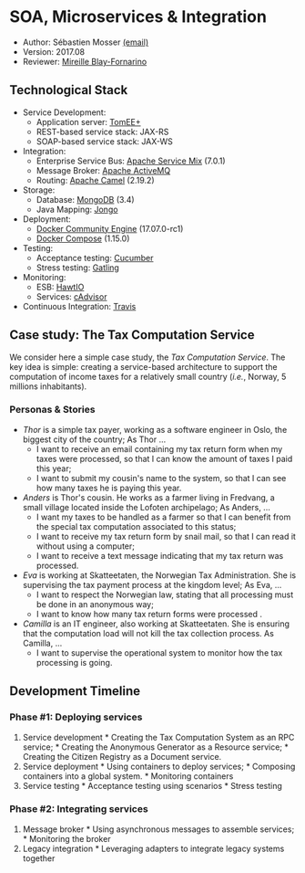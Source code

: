 # SOA, Microservices & Integration

  * Author: Sébastien Mosser [(email)](mosser@i3s.unice.fr)
  * Version: 2017.08 
  * Reviewer: [Mireille Blay-Fornarino](blay@i3s.unice.fr)

## Technological Stack

  * Service Development: 
    * Application server: [TomEE+](http://openejb.apache.org/apache-tomee.html)
    * REST-based service stack: JAX-RS
    * SOAP-based service stack: JAX-WS
  * Integration: 
    * Enterprise Service Bus: [Apache Service Mix](http://servicemix.apache.org/) (7.0.1)
    * Message Broker: [Apache ActiveMQ](http://activemq.apache.org/)
    * Routing: [Apache Camel](http://camel.apache.org/) (2.19.2)
  * Storage: 
    * Database: [MongoDB](https://www.mongodb.com) (3.4)
    * Java Mapping: [Jongo](http://jongo.org/)
  * Deployment: 
    * [Docker Community Engine](https://www.docker.com/community-edition) (17.07.0-rc1)
    * [Docker Compose](https://docs.docker.com/compose/) (1.15.0)
  * Testing:
    * Acceptance testing: [Cucumber](https://cucumber.io/) 
    * Stress testing: [Gatling](http://gatling.io/)
  * Monitoring:
    * ESB: [HawtIO](http://hawt.io/)
    * Services: [cAdvisor](https://github.com/google/cadvisor)  
  * Continuous Integration: [Travis](https://travis-ci.org/)  

## Case study: The Tax Computation Service

We consider here a simple case study, the _Tax Computation Service_. The key idea is simple: creating a service-based architecture to support the computation of income taxes for a relatively small country (_i.e._, Norway, 5 millions inhabitants).

### Personas & Stories

  * _Thor_ is a simple tax payer, working as a software engineer in Oslo, the biggest city of the country; As Thor ...
    * I want to receive an email containing my tax return form when my taxes were processed, so that I can know the amount of taxes I paid this year;
    * I want to submit my cousin's name to the system, so that I can see how many taxes he is paying this year.
  * _Anders_ is Thor's cousin. He works as a farmer living in Fredvang, a small village located inside the Lofoten archipelago; As Anders, ...
    * I want my taxes to be handled as a farmer so that I can benefit from the special tax computation associated to this status;
    * I want to receive my tax return form by snail mail, so that I can read it without using a computer;
    * I want to receive a text message  indicating that my tax return was processed. 
  * _Eva_ is working at Skatteetaten, the Norwegian Tax Administration. She is supervising the tax payment process at the kingdom level; As Eva, ...
    * I want to respect the Norwegian law, stating that all processing must be done in an anonymous way; 
    * I want to know how many tax return forms were processed .
  * _Camilla_ is an IT engineer, also working at Skatteetaten. She is ensuring that the computation load will not kill the tax collection process. As Camilla, ...
    * I want to supervise the operational system to monitor how the tax processing is going.

## Development Timeline

### Phase #1: Deploying services

  1. Service development
    * Creating the Tax Computation System as an RPC service;
    * Creating the Anonymous Generator as a Resource service;
    * Creating the Citizen Registry as a Document service.
  2. Service deployment
    * Using containers to deploy services;
    * Composing containers into a global system.
    * Monitoring containers
  3. Service testing
    * Acceptance testing using scenarios
    * Stress testing

### Phase #2: Integrating services

  1. Message broker
    * Using asynchronous messages to assemble services;
    * Monitoring the broker 
  2. Legacy integration
    * Leveraging adapters to integrate legacy systems together


